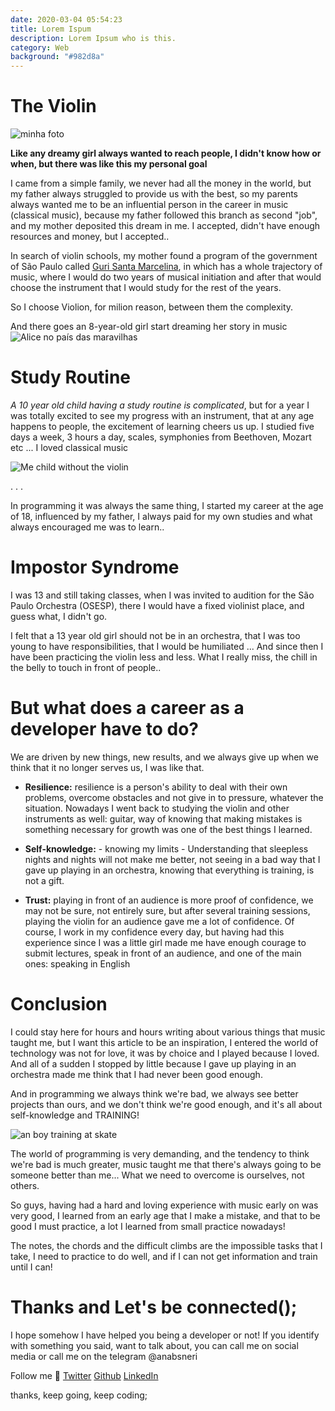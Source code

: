 ```yaml
---
date: 2020-03-04 05:54:23
title: Lorem Ispum
description: Lorem Ipsum who is this.
category: Web
background: "#982d8a"
---
```


# The Violin

![minha foto](/assets/img/eu.jpg)

**Like any dreamy girl always wanted to reach people, I didn't know how or when, but there was like this my personal goal**

I came from a simple family, we never had all the money in the world, but my father always struggled to provide us with the best, so my parents always wanted me to be an influential person in the career in music (classical music), because my father followed this branch as second "job", and my mother deposited this dream in me. I accepted, didn't have enough resources and money, but I accepted..

In search of violin schools, my mother found a program of the government of São Paulo called [Guri Santa Marcelina](https://www.facebook.com/gurisantamarcelina/), in which has a whole trajectory of music, where I would do two years of musical initiation and after that would choose the instrument that I would study for the rest of the years.

So I choose Violion, for milion reason, between them the complexity.

And there goes an 8-year-old girl start dreaming her story in music
![Alice no país das maravilhas](https://media.giphy.com/media/dj7zP63Xms7sY/giphy.gif)

# Study Routine

_A 10 year old child having a study routine is complicated_, but for a year I was totally excited to see my progress with an instrument, that at any age happens to people, the excitement of learning cheers us up. I studied five days a week, 3 hours a day, scales, symphonies from Beethoven, Mozart etc ... I loved classical music

![Me child without the violin](https://dev-to-uploads.s3.amazonaws.com/i/tar8ov61hp6m00ccuquf.jpg)

. . .

In programming it was always the same thing, I started my career at the age of 18, influenced by my father, I always paid for my own studies and what always encouraged me was to learn..

# Impostor Syndrome

I was 13 and still taking classes, when I was invited to audition for the São Paulo Orchestra (OSESP), there I would have a fixed violinist place, and guess what, I didn't go.

I felt that a 13 year old girl should not be in an orchestra, that I was too young to have responsibilities, that I would be humiliated ... And since then I have been practicing the violin less and less.
What I really miss, the chill in the belly to touch in front of people..

# But what does a career as a developer have to do?

We are driven by new things, new results, and we always give up when we think that it no longer serves us, I was like that.

- **Resilience:** resilience is a person's ability to deal with their own problems, overcome obstacles and not give in to pressure, whatever the situation.
  Nowadays I went back to studying the violin and other instruments as well: guitar, way of knowing that making mistakes is something necessary for growth was one of the best things I learned.

* **Self-knowledge:** - knowing my limits - Understanding that sleepless nights and nights will not make me better, not seeing in a bad way that I gave up playing in an orchestra, knowing that everything is training, is not a gift.

* **Trust:** playing in front of an audience is more proof of confidence, we may not be sure, not entirely sure, but after several training sessions, playing the violin for an audience gave me a lot of confidence.
  Of course, I work in my confidence every day, but having had this experience since I was a little girl made me have enough courage to submit lectures, speak in front of an audience, and one of the main ones: speaking in English

# Conclusion

I could stay here for hours and hours writing about various things that music taught me, but I want this article to be an inspiration, I entered the world of technology was not for love, it was by choice and I played because I loved.
And all of a sudden I stopped by little because I gave up playing in an orchestra made me think that I had never been good enough.

And in programming we always think we're bad, we always see better projects than ours, and we don't think we're good enough, and it's all about self-knowledge and TRAINING!

![an boy training at skate](https://media.giphy.com/media/Y2c1ZjXVHRdSr1YojF/giphy.gif)

The world of programming is very demanding, and the tendency to think we're bad is much greater, music taught me that there's always going to be someone better than me... What we need to overcome is ourselves, not others.

So guys, having had a hard and loving experience with music early on was very good, I learned from an early age that I make a mistake, and that to be good I must practice, a lot I learned from small practice nowadays!

The notes, the chords and the difficult climbs are the impossible tasks that I take, I need to practice to do well, and if I can not get information and train until I can!

# Thanks and Let's be connected();

I hope somehow I have helped you being a developer or not!
If you identify with something you said, want to talk about, you can call me on social media or call me on the telegram @anabsneri

Follow me :dizzy:
[Twitter](https://twitter.com/anabneri)
[Github](https://github.com/anabneri)
[LinkedIn](https://www.linkedin.com/in/anabeatrizdev/)

thanks, keep going, keep coding;
